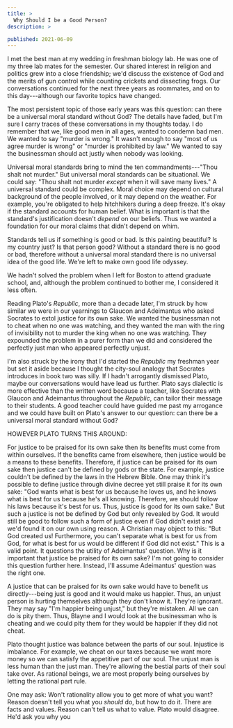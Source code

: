 ```yaml
---
title: >
  Why Should I be a Good Person?
description: >

published: 2021-06-09
---
```


I met the best man at my wedding in freshman biology lab. He was one of my three lab mates for the semester. Our shared interest in religion and politics grew into a close friendship; we'd discuss the existence of God and the merits of gun control while counting crickets and dissecting frogs. Our conversations continued for the next three years as roommates, and on to this day---although our favorite topics have changed.

The most persistent topic of those early years was this question: can there be a universal moral standard without God? The details have faded, but I'm sure I carry traces of these conversations in my thoughts today. I do remember that we, like good men in all ages, wanted to condemn bad men. We wanted to say "murder is wrong." It wasn't enough to say "most of us agree murder is wrong" or "murder is prohibited by law." We wanted to say the businessman should act justly when nobody was looking.

Universal moral standards bring to mind the ten commandments---"Thou shalt not murder." But universal moral standards can be situational. We could say: "Thou shalt not murder _except_ when it will save many lives." A universal standard could be complex. Moral choice may depend on cultural background of the people involved, or it may depend on the weather. For example, you're obligated to help hitchhikers during a deep freeze. It's okay if the standard accounts for human belief. What is important is that the standard's justification doesn't _depend_ on our beliefs. Thus we wanted a foundation for our moral claims that didn't depend on whim.

Standards tell us if something is good or bad. Is this painting beautiful? Is my country just? Is that person good? Without a standard there is no good or bad, therefore without a universal moral standard there is no universal idea of the good life. We're left to make own good life odyssey.

We hadn't solved the problem when I left for Boston to attend graduate school, and, although the problem continued to bother me, I considered it less often.

Reading Plato's _Republic_, more than a decade later, I'm struck by how similar we were in our yearnings to Glaucon and Adeimantus who asked Socrates to extol justice for its own sake. We wanted the businessman not to cheat when no one was watching, and they wanted the man with the ring of invisibility not to murder the king when no one was watching. They expounded the problem in a purer form than we did and considered the perfectly just man who appeared perfectly unjust.

I'm also struck by the irony that I'd started the _Republic_ my freshman year but set it aside because I thought the city-soul analogy that Socrates introduces in book two was silly. If I hadn't arrogantly dismissed Plato, maybe our conversations would have lead us further. Plato says dialectic is more effective than the written word because a teacher, like Socrates with Glaucon and Adeimantus throughout the _Republic_, can tailor their message to their students. A good teacher could have guided me past my arrogance and we could have built on Plato's answer to our question: can there be a universal moral standard without God?

HOWEVER PLATO TURNS THIS AROUND:

For justice to be praised for its own sake then its benefits must come from within ourselves. If the benefits came from elsewhere, then justice would be a means to these benefits. Therefore, if justice can be praised for its own sake then justice can't be defined by gods or the state. For example, justice couldn't be defined by the laws in the Hebrew Bible. One may think it's possible to define justice through divine decree yet still praise it for its own sake: "God wants what is best for us because he loves us, and he knows what is best for us because he's all knowing. Therefore, we should follow his laws because it's best for us. Thus, justice is good for its own sake." But such a justice is not be defined by God but only revealed by God. It would still be good to follow such a form of justice even if God didn't exist and we'd found it on our own using reason. A Christian may object to this: "But God created us! Furthermore, you can't separate what is best for us from God, for what is best for us would be different if God did not exist." This is a valid point. It questions the utility of Adeimantus' question. Why is it important that justice be praised for its own sake? I'm not going to consider this question further here. Instead, I'll assume Adeimantus' question was the right one.

A justice that can be praised for its own sake would have to benefit us directly---being just is good and it would make us happier. Thus, an unjust person is hurting themselves although they don't know it. They're ignorant. They may say "I'm happier being unjust," but they're mistaken. All we can do is pity them. Thus, Blayne and I would look at the businessman who is cheating and we could pity them for they would be happier if they did not cheat.

Plato thought justice was balance between the parts of our soul. Injustice is imbalance. For example, we cheat on our taxes because we want more money so we can satisfy the appetitive part of our soul. The unjust man is less human than the just man. They're allowing the bestial parts of their soul take over. As rational beings, we are most properly being ourselves by letting the rational part rule.

One may ask: Won't rationality allow you to get more of what you want? Reason doesn't tell you what you _should_ do, but how to do it. There are facts and values. Reason can't tell us what to value. Plato would disagree. He'd ask you why you 
